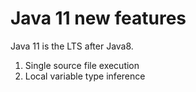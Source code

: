 # Java 11 new features

Java 11 is the LTS after Java8.
  
1. Single source file execution
2. Local variable type inference

  
